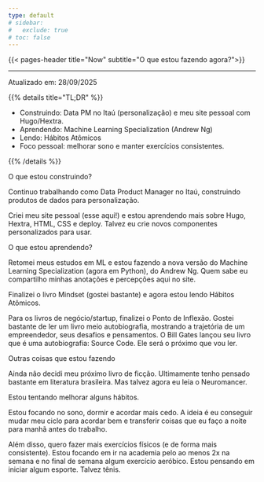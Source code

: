 ```yaml
---
type: default
# sidebar:
#   exclude: true
# toc: false
---
```


{{< pages-header title="Now" subtitle="O que estou fazendo agora?">}}

---


Atualizado em: 28/09/2025

{{% details title="TL;DR" %}}

- Construindo: Data PM no Itaú (personalização) e meu site pessoal com Hugo/Hextra.
- Aprendendo: Machine Learning Specialization (Andrew Ng)
- Lendo: Hábitos Atômicos
- Foco pessoal: melhorar sono e manter exercícios consistentes.

{{% /details %}}

<p class="pages-h3"> O que estou construindo? </p>

Continuo trabalhando como Data Product Manager no Itaú, construindo produtos de dados para personalização.

Criei meu site pessoal (esse aqui!) e estou aprendendo mais sobre Hugo, Hextra, HTML, CSS e deploy. Talvez eu crie novos componentes personalizados para usar.


<p class="pages-h3"> O que estou aprendendo? </p>

Retomei meus estudos em ML e estou fazendo a nova versão do Machine Learning Specialization (agora em Python), do Andrew Ng. Quem sabe eu compartilho minhas anotações e percepções aqui no site.

Finalizei o livro Mindset (gostei bastante) e agora estou lendo Hábitos Atômicos.

Para os livros de negócio/startup, finalizei o Ponto de Inflexão. Gostei bastante de ler um livro meio autobiografia, mostrando a trajetória de um empreendedor, seus desafios e pensamentos. 
O Bill Gates lançou seu livro que é uma autobiografia: Source Code. Ele será o próximo que vou ler.

<p class="pages-h3"> Outras coisas que estou fazendo </p>

Ainda não decidi meu próximo livro de ficção. Ultimamente tenho pensado bastante em literatura brasileira. Mas talvez agora eu leia o Neuromancer. 

Estou tentando melhorar alguns hábitos.

Estou focando no sono, dormir e acordar mais cedo. A ideia é eu conseguir mudar meu ciclo para acordar bem e transferir coisas que eu faço a noite para manhã antes do trabalho.

Além disso, quero fazer mais exercícios físicos (e de forma mais consistente). Estou focando em ir na academia pelo ao menos 2x na semana e no final de semana algum exercício aeróbico. Estou pensando em iniciar algum esporte. Talvez tênis.
